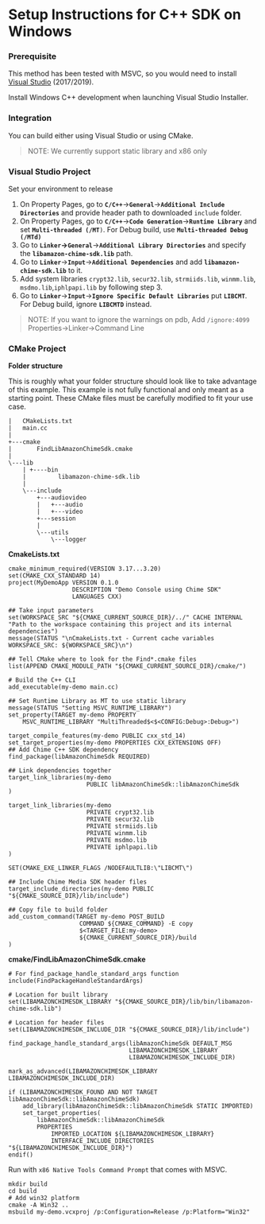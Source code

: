 # Setup Instructions for C++ SDK on Windows

### Prerequisite

This method has been tested with MSVC, so you would need to install [Visual Studio](https://visualstudio.microsoft.com/downloads/) (2017/2019). 

Install Windows C++ development when launching Visual Studio Installer.

### Integration

You can build either using Visual Studio or using CMake.

>NOTE: We currently support static library and x86 only

### Visual Studio Project

Set your environment to release

1. On Property Pages, go to **`C/C++`**→**`General`**→**`Additional Include Directories`** and provide header path to downloaded `include` folder.
2. On Property Pages, go to **`C/C++`**→**`Code Generation`**→**`Runtime Library`** and set **`Multi-threaded (/MT`**`)`. For Debug build, use **`Multi-threaded Debug (/MTd)`**
3. Go to **`Linker`→`General`**→**`Additional Library Directories`** and specify the **`libamazon-chime-sdk.lib`** path.
4. Go to **`Linker`**→**`Input`**→**`Additional Dependencies`** and add **`libamazon-chime-sdk.lib`** to it.
5. Add system libraries `crypt32.lib`, `secur32.lib`, `strmiids.lib`, `winmm.lib`,` msdmo.lib`,`iphlpapi.lib` by following step 3.
6.  Go to **`Linker`**→**`Input`**→**`Ignore Specific Default Libraries`** put **`LIBCMT`**. For Debug build, ignore **`LIBCMTD`** instead.

>NOTE: If you want to ignore the warnings on pdb, Add `/ignore:4099` Properties->Linker->Command Line

### CMake Project

**Folder structure**

This is roughly what your folder structure should look like to take advantage of this example. This example is not fully functional and only meant as a starting point. These CMake files must be carefully modified to fit your use case.

```
|   CMakeLists.txt
|   main.cc
|
+---cmake
|       FindLibAmazonChimeSdk.cmake
|
\---lib
    | +----bin  
    |         libamazon-chime-sdk.lib
    |
    \---include
        +---audiovideo
        |   +---audio
        |   +---video
        +---session
        |
        \---utils
            \---logger
```

 **CmakeLists.txt**

```
cmake_minimum_required(VERSION 3.17...3.20)
set(CMAKE_CXX_STANDARD 14)
project(MyDemoApp VERSION 0.1.0
                  DESCRIPTION "Demo Console using Chime SDK"
                  LANGUAGES CXX)
                            
## Take input parameters
set(WORKSPACE_SRC "${CMAKE_CURRENT_SOURCE_DIR}/../" CACHE INTERNAL "Path to the workspace containing this project and its internal dependencies")
message(STATUS "\nCmakeLists.txt - Current cache variables WORKSPACE_SRC: ${WORKSPACE_SRC}\n")

## Tell CMake where to look for the Find*.cmake files
list(APPEND CMAKE_MODULE_PATH "${CMAKE_CURRENT_SOURCE_DIR}/cmake/")

# Build the C++ CLI
add_executable(my-demo main.cc)

## Set Runtime Library as MT to use static library
message(STATUS "Setting MSVC_RUNTIME_LIBRARY")
set_property(TARGET my-demo PROPERTY
    MSVC_RUNTIME_LIBRARY "MultiThreaded$<$<CONFIG:Debug>:Debug>")

target_compile_features(my-demo PUBLIC cxx_std_14)
set_target_properties(my-demo PROPERTIES CXX_EXTENSIONS OFF)
## Add Chime C++ SDK dependency
find_package(libAmazonChimeSdk REQUIRED)

## Link dependencies together
target_link_libraries(my-demo
                      PUBLIC libAmazonChimeSdk::libAmazonChimeSdk
)

target_link_libraries(my-demo
                      PRIVATE crypt32.lib
                      PRIVATE secur32.lib
                      PRIVATE strmiids.lib
                      PRIVATE winmm.lib
                      PRIVATE msdmo.lib
                      PRIVATE iphlpapi.lib
)

SET(CMAKE_EXE_LINKER_FLAGS /NODEFAULTLIB:\"LIBCMT\")

## Include Chime Media SDK header files
target_include_directories(my-demo PUBLIC "${CMAKE_SOURCE_DIR}/lib/include")

## Copy file to build folder
add_custom_command(TARGET my-demo POST_BUILD
                    COMMAND ${CMAKE_COMMAND} -E copy
                    $<TARGET_FILE:my-demo>
                    ${CMAKE_CURRENT_SOURCE_DIR}/build
)
```

**cmake/FindLibAmazonChimeSdk.cmake**

```
# For find_package_handle_standard_args function
include(FindPackageHandleStandardArgs)

# Location for built library
set(LIBAMAZONCHIMESDK_LIBRARY "${CMAKE_SOURCE_DIR}/lib/bin/libamazon-chime-sdk.lib")

# Location for header files
set(LIBAMAZONCHIMESDK_INCLUDE_DIR "${CMAKE_SOURCE_DIR}/lib/include")

find_package_handle_standard_args(libAmazonChimeSdk DEFAULT_MSG
                                  LIBAMAZONCHIMESDK_LIBRARY
                                  LIBAMAZONCHIMESDK_INCLUDE_DIR)

mark_as_advanced(LIBAMAZONCHIMESDK_LIBRARY LIBAMAZONCHIMESDK_INCLUDE_DIR)

if (LIBAMAZONCHIMESDK_FOUND AND NOT TARGET libAmazonChimeSdk::libAmazonChimeSdk)
    add_library(libAmazonChimeSdk::libAmazonChimeSdk STATIC IMPORTED)
    set_target_properties(
        libAmazonChimeSdk::libAmazonChimeSdk
        PROPERTIES
            IMPORTED_LOCATION ${LIBAMAZONCHIMESDK_LIBRARY}
            INTERFACE_INCLUDE_DIRECTORIES "${LIBAMAZONCHIMESDK_INCLUDE_DIR}")
endif()
```

 Run with `x86 Native Tools Command Prompt` that comes with MSVC.

```
mkdir build
cd build
# Add win32 platform
cmake -A Win32 ..
msbuild my-demo.vcxproj /p:Configuration=Release /p:Platform="Win32"
```



